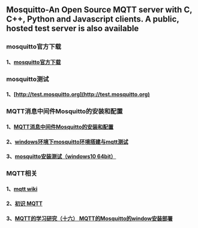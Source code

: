 ## Mosquitto-An Open Source MQTT server with C, C++, Python and Javascript clients. A public, hosted test server is also available
### mosquitto官方下载
#### 1、[mosquitto官方下载](https://mosquitto.org/download/)

### mosquitto测试
#### 1、[http://test.mosquitto.org](http://test.mosquitto.org)
### MQTT消息中间件Mosquitto的安装和配置
#### 1、[MQTT消息中间件Mosquitto的安装和配置](https://www.cnblogs.com/mao2080/p/7123072.html)
#### 2、[windows环境下mosquitto环境搭建与mqtt测试](https://blog.csdn.net/pgpanda/article/details/51800865)
#### 3、[mosquitto安装测试（windows10 64bit）](https://blog.csdn.net/mu66mu/article/details/84143168)

### MQTT相关
#### 1、[mqtt wiki](https://github.com/mqtt/mqtt.github.io/wiki)
#### 2、[初识 MQTT](https://www.ibm.com/developerworks/cn/iot/iot-mqtt-why-good-for-iot/index.html)
#### 3、[MQTT的学习研究（十六） MQTT的Mosquitto的window安装部署](https://topmanopensource.iteye.com/blog/1703810)

